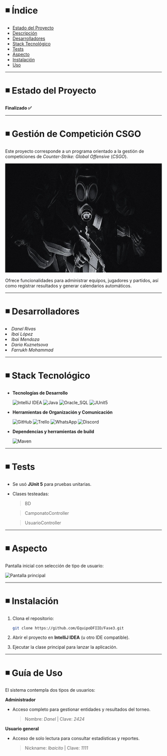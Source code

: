 # ◾ Índice

- [Estado del Proyecto](#estado)
- [Descripción](#descripcion)
- [Desarrolladores](#desarrolladores)
- [Stack Tecnológico](#stack)
- [Tests](#tests)
- [Aspecto](#aspecto)
- [Instalación](#instalacion)
- [Uso](#uso)

---

<h1 id="estado">◾ Estado del Proyecto</h1>

**Finalizado ✅**

---

<h1 id="descripcion">◾ Gestión de Competición CSGO</h1>

Este proyecto corresponde a un programa orientado a la gestión de competiciones de *Counter-Strike: Global Offensive* (*CSGO*).

<img src="readmeImg/banner.jpg" alt="banner" height="350" width="1000"/>

Ofrece funcionalidades para administrar equipos, jugadores y partidos, así como registrar resultados y generar calendarios automáticos.

---

<h1 id="desarrolladores">◾ Desarrolladores</h1>

   <li><em>Danel Rivas</em></li>
   <li><em>Ibai López</em></li>
   <li><em>Ibai Mendoza</em></li>
   <li><em>Daria Kuznetsova</em></li>
   <li><em>Farrukh Mohammad</em></li>

---

<h1 id="stack">◾ Stack Tecnológico</h1>

-  **Tecnologías de Desarrollo**
 
    ![IntelliJ IDEA](https://img.shields.io/badge/IntelliJ_IDEA-white?logo=intellijidea&logoColor=black&color=white)
    ![Java](https://img.shields.io/badge/Java-white?logo=coffeescript&logoColor=black&color=white)
    ![Oracle_SQL](https://img.shields.io/badge/Oracle_SQL-white?logo=liquibase&logoColor=black&color=white)
    ![JUnit5](https://img.shields.io/badge/JUnit5-white?logo=jekyll&logoColor=black&color=white)

-  **Herramientas de Organización y Comunicación**

    ![GitHub](https://img.shields.io/badge/GitHub-white?logo=github&logoColor=black&color=white)
    ![Trello](https://img.shields.io/badge/Trello-white?logo=trello&logoColor=black&color=white)
    ![WhatsApp](https://img.shields.io/badge/WhatsApp-white?logo=whatsapp&logoColor=black&color=white)
    ![Discord](https://img.shields.io/badge/Discord-white?logo=discord&logoColor=black&color=white)

-  **Dependencias y herramientas de build**

    ![Maven](https://img.shields.io/badge/Maven-white?logo=apachemaven&logoColor=black&color=white)


---

<h1 id="tests">◾ Tests</h1>

- Se usó **JUnit 5** para pruebas unitarias.
- Clases testeadas:
  > BD
   
  > CamponatoController
  
  > UsuarioController

---

<h1 id="aspecto">◾ Aspecto</h1>

Pantalla inicial con selección de tipo de usuario:

  <img src="readmeImg/ventanaInicio.png" alt="Pantalla principal" width="300"/>

---

<h1 id="instalacion">◾ Instalación</h1>

1. Clona el repositorio:
   ```bash
   git clone https://github.com/EquipoDFIID/Fase3.git
   ```

2. Abrir el proyecto en **IntelliJ IDEA** (u otro IDE compatible).

3. Ejecutar la clase principal para lanzar la aplicación.

---

<h1 id="uso">◾ Guía de Uso</h1>

El sistema contempla dos tipos de usuarios:

  **Administrador**
  - Acceso completo para gestionar entidades y resultados del torneo.
      
     > Nombre: *Danel* |  Clave: *2424*

  **Usuario general**
  - Acceso de solo lectura para consultar estadísticas y reportes.
      
    > Nickname: *Ibaicito* | Clave: *1111*
